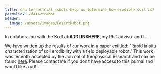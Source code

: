```yaml
---
title: Can terrestrial robots help us determine how erodible soil is?
permalink: /desertrobot
header:
  image: /assets/images/DesertRobot.png
---
```

In collaboration with the KodLab**ADDLINKHERE**, my PhD advisor and I...

We have written up the results of our work in a paper entitled: "Rapid in‐situ characterization of soil erodibility with a field deployable robot." This work was recently accepted by the Journal of Geophysical Research and can be found [here](https://agupubs.onlinelibrary.wiley.com/doi/abs/10.1029/2018JF004887?ai=1gvoi&mi=3ricys&af=R). Please contact me if you don't have access to this journal and would like a pdf.
